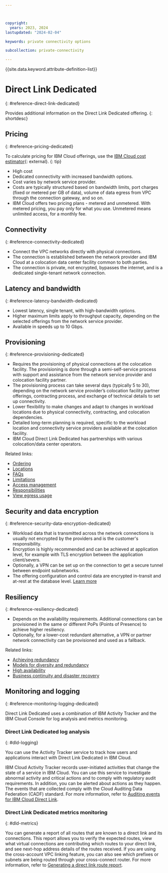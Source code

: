 ```yaml
---



copyright:
  years: 2023, 2024
lastupdated: "2024-02-04"

keywords: private connectivity options

subcollection: private-connectivity

---
```


{{site.data.keyword.attribute-definition-list}}

# Direct Link Dedicated
{: #reference-direct-link-dedicated}

Provides additional information on the Direct Link Dedicated offering.
{: shortdesc}

## Pricing
{: #reference-pricing-dedicated}

To calculate pricing for IBM Cloud offerings, use the [IBM Cloud cost estimator](https://www.ibm.com/cloud/cloud-calculator){: external}.
{: tip}

* High cost
* Dedicated connectivity with increased bandwidth options.
* Cost varies by network service provider.
* Costs are typically structured based on bandwidth limits, port charges (fixed or metered per GB of data), volume of data egress from VPC through the connection gateway, and so on.
* IBM Cloud offers two pricing plans - metered and unmetered. With metered pricing, you pay only for what you use. Unmetered means unlimited access, for a monthly fee.

## Connectivity
{: #reference-connectivity-dedicated}

* Connect the VPC networks directly with physical connections.
* The connection is established between the network provider and IBM Cloud at a colocation data center facility common to both parties.
* The connection is private, not encrypted, bypasses the internet, and is a dedicated single-tenant network connection.

## Latency and bandwidth
{: #reference-latency-bandwidth-dedicated}

* Lowest latency, single tenant, with high-bandwidth options.
* Higher maximum limits apply to throughput capacity, depending on the selected offerings from the network service provider.
* Available in speeds up to 10 Gbps.

## Provisioning
{: #reference-provisioning-dedicated}

* Requires the provisioning of physical connections at the colocation facility. The provisioning is done through a semi-self-service process with support and assistance from the network service provider and colocation facility partner.
* The provisioning process can take several days (typically 5 to 30), depending on the network service provider’s colocation facility partner offerings, contracting process, and exchange of technical details to set up connectivity.
* Lower flexibility to make changes and adapt to changes in workload locations due to physical connectivity, contracting, and colocation dependencies.
* Detailed long-term planning is required, specific to the workload location and connectivity service providers available at the colocation facility.
* IBM Cloud Direct Link Dedicated has partnerships with various colocation/data center operators.

Related links:
* [Ordering](/docs/dl?topic=dl-how-to-order-ibm-cloud-dl-dedicated)
* [Locations](/docs/dl?topic=dl-locations#dedicated-locations)
* [FAQs](/docs/dl?topic=dl-faqs&interface=ui)
* [Limitations](/docs/dl?topic=dl-known-limitations&interface=ui)
* [Access management](/docs/dl?topic=dl-iam&interface=ui)
* [Responsibilities](/docs/dl?topic=dl-dl-responsibilities)
* [View egress usage](/docs/dl?topic=dl-faqs#view-egress-usage)

## Security and data encryption
{: #reference-security-data-encryption-dedicated}

* Workload data that is transmitted across the network connections is usually not encrypted by the providers and is the customer's responsibility.
* Encryption is highly recommended and can be achieved at application level, for example with TLS encryption between the application client/severs.
* Optionally, a VPN can be set up on the connection to get a secure tunnel between endpoint subnetworks.
* The offering configuration and control data are encrypted in-transit and at-rest at the database level.  [Learn more](/docs/dl?topic=dl-mng-data#data-storage)

## Resiliency
{: #reference-resiliency-dedicated}

* Depends on the availability requirements. Additional connections can be provisioned in the same or different PoPs (Points of Presence) to achieve higher resiliency.
* Optionally, for a lower-cost redundant alternative, a VPN or partner network connectivity can be provisioned and used as a fallback.

Related links:
* [Achieving redundancy](/docs/dl?topic=dl-faqs#how-can-i-achieve-redundancy-with-ibm-cloud-dl)
* [Models for diversity and redundancy](/docs/dl?topic=dl-models-for-diversity-and-redundancy-in-direct-link)
* [High availability](//docs/dl?topic=dl-ha)
* [Business continuity and disaster recovery](/docs/dl?topic=dl-bc-dr)

## Monitoring and logging
{: #reference-monitoring-logging-dedicated}

Direct Link Dedicated uses a combination of IBM Activity Tracker and the IBM Cloud Console for log analysis and metrics monitoring.

### Direct Link Dedicated log analysis
{: #dld-logging}

You can use the Activity Tracker service to track how users and applications interact with Direct Link Dedicated in IBM Cloud.

IBM Cloud Activity Tracker records user-initiated activities that change the state of a service in IBM Cloud. You can use this service to investigate abnormal activity and critical actions and to comply with regulatory audit requirements. In addition, you can be alerted about actions as they happen. The events that are collected comply with the Cloud Auditing Data Federation (CADF) standard. For more information, refer to [Auditing events for IBM Cloud Direct Link](/docs/dl?topic=dl-at_events&interface=ui).

### Direct Link Dedicated metrics monitoring
{: #dld-metrics}

You can generate a report of all routes that are known to a direct link and its connections. This report allows you to verify the expected routes, view what virtual connections are contributing which routes to your direct link, and see next-hop address details of the routes received. If you are using the cross-account VPC linking feature, you can also see which prefixes or subnets are being routed through your cross-connect router. For more information, refer to [Generating a direct link route report](/docs/dl?topic=dl-generate-route-reports&interface=ui).
